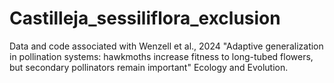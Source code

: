 # Castilleja_sessiliflora_exclusion
Data and code associated with Wenzell et al., 2024 "Adaptive generalization in pollination systems: hawkmoths increase fitness to long-tubed flowers, but secondary pollinators remain important" Ecology and Evolution.
